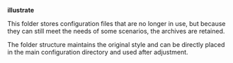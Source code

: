 **illustrate** 

 This folder stores configuration files that are no longer in use, but because they can still meet the needs of some scenarios, the archives are retained. 

 The folder structure maintains the original style and can be directly placed in the main configuration directory and used after adjustment.